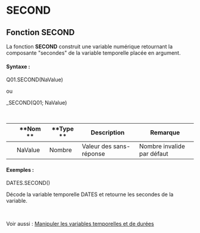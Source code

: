 # SECOND

## Fonction SECOND

La fonction **SECOND** construit une variable numérique retournant la composante "secondes" de la variable temporelle placée en argument.

#### Syntaxe :&nbsp;

Q01.SECOND(NaValue)

ou

\_SECOND(Q01; NaValue)

&nbsp;

| &nbsp; | **Nom ** | **Type ** | **Description** | **Remarque** |
| --- | --- | --- | --- | --- |
| &nbsp; | NaValue | Nombre | Valeur des sans-réponse | Nombre invalide par défaut |


#### Exemples :

DATES.SECOND()

Décode la variable temporelle DATES et retourne les secondes de la variable.

&nbsp;

Voir aussi : [Manipuler les variables temporelles et de durées](<Manipulerlesvariablestemporelle1.md>)
